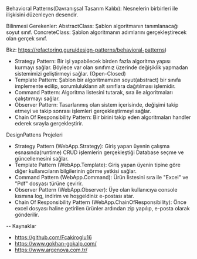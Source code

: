 Behavioral Patterns(Davranışsal Tasarım Kalıbı): Nesnelerin birbirleri ile ilişkisini düzenleyen desendir.

Bilinmesi Gerekenler:
AbstractClass: Şablon algoritmanın tanımlanacağı soyut sınıf.
ConcreteClass: Şablon algoritmanın adımlarını gerçekleştirecek olan gerçek sınıf.

Bkz: https://refactoring.guru/design-patterns/behavioral-patterns)

- Strategy Pattern: Bir işi yapabilecek birden fazla algoritma yapısı kurmayı sağlar. Böylece var olan sınıfımız üzerinde değişiklik yapmadan sistemimizi geliştirmeyi sağlar. (Open-Closed)
- Template Pattern: Şablon bir algoritmamızın soyut(abstract) bir sınıfa implemente edilip, sorumlulukların alt sınıflara dağıtılması işlemidir.
- Command Pattern: Algoritma listesini tutarak, sıra ile algoritmaları çalıştırmayı sağlar.
- Observer Pattern: Tasarlanmış olan sistem içerisinde, değişimi takip etmeyi ve takip sonrası işlemleri gerçekleştirmeyi sağlar.
- Chain Of Responsibility Pattern: Bir birini takip eden algoritmaları handler ederek sırayla gerçekleştirir.

DesignPattens Projeleri
- Strategy Pattern (WebApp.Strategy): Giriş yapan üyenin çalışma esnasında(runtime) CRUD işlemlerin gerçekleştiği Database seçme ve güncellemesini sağlar.
- Template Pattern (WebApp.Template): Giriş yapan üyenin tipine göre diğer kullanıcıların bilgilerinin görme yetkisi sağlar.
- Command Pattern (WebApp.Command): Ürün listesini sıra ile "Excel" ve "Pdf" dosyası türüne çevirir.
- Observer Pattern (WebApp.Observer): Üye olan kullanıcıya console kısmına log, indirim ve hoşgeldiniz e-postası atar.
- Chain Of Responsibility Pattern (WebApp.ChainOfResponsibility): Önce excel dosyası haline getirilen ürünler ardından zip yapılıp, e-posta olarak gönderilir.


-- Kaynaklar
- https://github.com/Fcakiroglu16
- https://www.gokhan-gokalp.com/
- https://www.argenova.com.tr/
